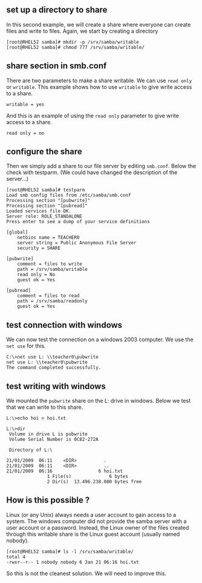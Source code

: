## set up a directory to share

In this second example, we will create a share where everyone can create
files and write to files. Again, we start by creating a directory

    [root@RHEL52 samba]# mkdir -p /srv/samba/writable
    [root@RHEL52 samba]# chmod 777 /srv/samba/writable/

## share section in smb.conf

There are two parameters to make a share writable. We can use
`read only` or `writable`. This example
shows how to use `writable` to give write access to a share.

    writable = yes

And this is an example of using the `read only` parameter to give write
access to a share.

    read only = no

## configure the share

Then we simply add a share to our file server by editing
`smb.conf`. Below the check with testparm. (We could have
changed the description of the server\...)

    [root@RHEL52 samba]# testparm
    Load smb config files from /etc/samba/smb.conf
    Processing section "[pubwrite]"
    Processing section "[pubread]"
    Loaded services file OK.
    Server role: ROLE_STANDALONE
    Press enter to see a dump of your service definitions

    [global]
        netbios name = TEACHER0
        server string = Public Anonymous File Server
        security = SHARE

    [pubwrite]
        comment = files to write
        path = /srv/samba/writable
        read only = No
        guest ok = Yes

    [pubread]
        comment = files to read
        path = /srv/samba/readonly
        guest ok = Yes

## test connection with windows

We can now test the connection on a windows 2003 computer. We use the
`net use` for this.

    C:\>net use L: \\teacher0\pubwrite
    net use L: \\teacher0\pubwrite
    The command completed successfully.

## test writing with windows

We mounted the `pubwrite` share on the L: drive in windows. Below we
test that we can write to this share.

    L:\>echo hoi > hoi.txt

    L:\>dir
     Volume in drive L is pubwrite
     Volume Serial Number is 0C82-272A

     Directory of L:\

    21/01/2009  06:11    <DIR>          .
    21/01/2009  06:11    <DIR>          ..
    21/01/2009  06:16                 6 hoi.txt
                   1 File(s)              6 bytes
                   2 Dir(s)  13.496.238.080 bytes free

## How is this possible ?

Linux (or any Unix) always needs a user account to gain access to a
system. The windows computer did not provide the samba server with a
user account or a password. Instead, the Linux owner of the files
created through this writable share is the Linux guest account (usually
named nobody).

    [root@RHEL52 samba]# ls -l /srv/samba/writable/
    total 4
    -rwxr--r-- 1 nobody nobody 6 Jan 21 06:16 hoi.txt

So this is not the cleanest solution. We will need to improve this.

